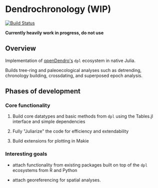 # Dendrochronology (WIP)

[![Build Status](https://github.com/souma4/DPL.jl/actions/workflows/CI.yml/badge.svg?branch=main)](https://github.com/souma4/DPL.jl/actions/workflows/CI.yml?query=branch%3Amain)

**Currently heavily work in progress, do not use**

## Overview

Implementation of [openDendro's](https://opendendro.org) `dpl` ecosystem in native Julia. 

Builds tree-ring and paleoecological analyses such as detrending, chronology building, crossdating, and superposed epoch analysis.

## Phases of development

### Core functionality

1. Build core datatypes and basic methods from `dpl` using the Tables.jl interface and simple dependencies

2. Fully "Juliarize" the code for efficiency and extendability

3. Build extensions for plotting in Makie

### Interesting goals

* attach functionality from existing packages built on top of the `dpl` ecosystems from R and Python

* attach georeferencing for spatial analyses.
